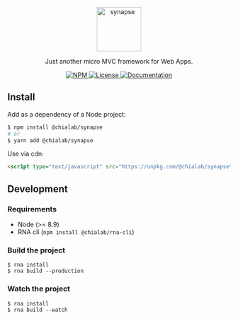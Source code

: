 <p align="center">
    <img alt="synapse" src="https://logos.chialab.io/@chialab/synapse.svg" width="100">
</p>

<p align="center">
    Just another micro MVC framework for Web Apps.
</p>

<p align="center">
    <a href="https://www.npmjs.com/package/@chialab/synapse">
        <img alt="NPM" src="https://img.shields.io/npm/v/@chialab/synapse.svg?style=flat-square">
    </a>
    <a href="./blob/master/LICENSE">
        <img alt="License" src="https://img.shields.io/npm/l/@chialab/synapse.svg?style=flat-square">
    </a>
    <a href="./wiki">
        <img alt="Documentation" src="https://img.shields.io/badge/documentation-wiki-ff69b4.svg?style=flat-square">
    </a>
</p>

## Install

Add as a dependency of a Node project:

```sh
$ npm install @chialab/synapse
# or
$ yarn add @chialab/synapse
```

Use via cdn:
```html
<script type="text/javascript" src="https://unpkg.com/@chialab/synapse"></script>
```

## Development
### Requirements

* Node (>= 8.9)
* RNA cli (`npm install @chialab/rna-cli`)


### Build the project

```
$ rna install
$ rna build --production
```

### Watch the project
```
$ rna install
$ rna build --watch
```

